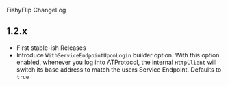 FishyFlip ChangeLog

## 1.2.x
- First stable-ish Releases
- Introduce `WithServiceEndpointUponLogin` builder option. With this option enabled, whenever you log into ATProtocol, the internal `HttpClient` will switch its base address to match the users Service Endpoint. Defaults to `true`

